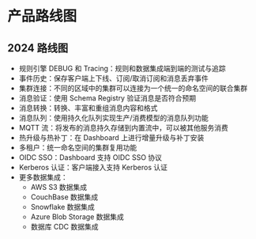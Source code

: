 # 产品路线图

## 2024 路线图

- 规则引擎 DEBUG 和 Tracing：规则和数据集成端到端的测试与追踪
- 事件历史：保存客户端上下线、订阅/取消订阅和消息丢弃事件
- 集群连接：不同的区域中的集群可以连接为一个统一的命名空间的联合集群
- 消息验证：使用 Schema Registry 验证消息是否符合预期
- 消息转换：转换、丰富和重组消息内容和格式
- 消息队列：使用持久化队列实现生产/消费模型的消息队列功能
- MQTT 流：将发布的消息持久存储到内置流中，可以被其他服务消费
- 热升级与热补丁：在 Dashboard 上进行增量升级与补丁安装
- 多租户：统一命名空间的集群复用功能
- OIDC SSO：Dashboard 支持 OIDC SSO 协议
- Kerberos 认证：客户端接入支持 Kerberos 认证
- 更多数据集成：
  - AWS S3 数据集成
  - CouchBase 数据集成
  - Snowflake 数据集成
  - Azure Blob Storage 数据集成
  - 数据库 CDC 数据集成
